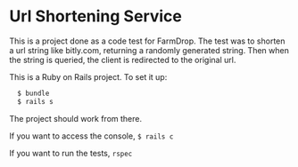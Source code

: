 # Url Shortening Service

This is a project done as a code test for FarmDrop. The test was to shorten a url string like bitly.com, returning a randomly generated string. Then when the string is queried, the client is redirected to the original url.

This is a Ruby on Rails project. To set it up:

```sh
  $ bundle
  $ rails s
```

The project should work from there.

If you want to access the console, `$ rails c`

If you want to run the tests, `rspec`
